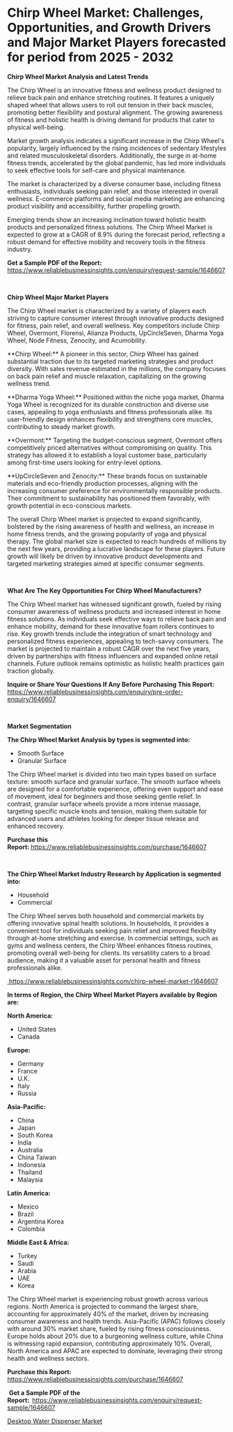 <p><h1>Chirp Wheel Market: Challenges, Opportunities, and Growth Drivers and Major Market Players forecasted for period from 2025 - 2032</h1></p><p><strong>Chirp Wheel Market Analysis and Latest Trends</strong></p>
<p><p>The Chirp Wheel is an innovative fitness and wellness product designed to relieve back pain and enhance stretching routines. It features a uniquely shaped wheel that allows users to roll out tension in their back muscles, promoting better flexibility and postural alignment. The growing awareness of fitness and holistic health is driving demand for products that cater to physical well-being.</p><p>Market growth analysis indicates a significant increase in the Chirp Wheel's popularity, largely influenced by the rising incidences of sedentary lifestyles and related musculoskeletal disorders. Additionally, the surge in at-home fitness trends, accelerated by the global pandemic, has led more individuals to seek effective tools for self-care and physical maintenance. </p><p>The market is characterized by a diverse consumer base, including fitness enthusiasts, individuals seeking pain relief, and those interested in overall wellness. E-commerce platforms and social media marketing are enhancing product visibility and accessibility, further propelling growth.</p><p>Emerging trends show an increasing inclination toward holistic health products and personalized fitness solutions. The Chirp Wheel Market is expected to grow at a CAGR of 8.9% during the forecast period, reflecting a robust demand for effective mobility and recovery tools in the fitness industry.</p></p>
<p><strong>Get a Sample PDF of the Report:&nbsp;</strong> <a href="https://www.reliablebusinessinsights.com/enquiry/request-sample/1646607?utm_campaign=2286&utm_medium=2&utm_source=Github&utm_content=ia&utm_term=09022025&utm_id=chirp-wheel">https://www.reliablebusinessinsights.com/enquiry/request-sample/1646607</a></p>
<p>&nbsp;</p>
<p><strong>Chirp Wheel Major Market Players</strong></p>
<p><p>The Chirp Wheel market is characterized by a variety of players each striving to capture consumer interest through innovative products designed for fitness, pain relief, and overall wellness. Key competitors include Chirp Wheel, Overmont, Florensi, Alianza Products, UpCircleSeven, Dharma Yoga Wheel, Node Fitness, Zenocity, and Acumobility.</p><p>**Chirp Wheel:** A pioneer in this sector, Chirp Wheel has gained substantial traction due to its targeted marketing strategies and product diversity. With sales revenue estimated in the millions, the company focuses on back pain relief and muscle relaxation, capitalizing on the growing wellness trend.</p><p>**Dharma Yoga Wheel:** Positioned within the niche yoga market, Dharma Yoga Wheel is recognized for its durable construction and diverse use cases, appealing to yoga enthusiasts and fitness professionals alike. Its user-friendly design enhances flexibility and strengthens core muscles, contributing to steady market growth.</p><p>**Overmont:** Targeting the budget-conscious segment, Overmont offers competitively priced alternatives without compromising on quality. This strategy has allowed it to establish a loyal customer base, particularly among first-time users looking for entry-level options.</p><p>**UpCircleSeven and Zenocity:** These brands focus on sustainable materials and eco-friendly production processes, aligning with the increasing consumer preference for environmentally responsible products. Their commitment to sustainability has positioned them favorably, with growth potential in eco-conscious markets.</p><p>The overall Chirp Wheel market is projected to expand significantly, bolstered by the rising awareness of health and wellness, an increase in home fitness trends, and the growing popularity of yoga and physical therapy. The global market size is expected to reach hundreds of millions by the next few years, providing a lucrative landscape for these players. Future growth will likely be driven by innovative product developments and targeted marketing strategies aimed at specific consumer segments.</p></p>
<p>&nbsp;</p>
<p><strong>What Are The Key Opportunities For Chirp Wheel Manufacturers?</strong></p>
<p><p>The Chirp Wheel market has witnessed significant growth, fueled by rising consumer awareness of wellness products and increased interest in home fitness solutions. As individuals seek effective ways to relieve back pain and enhance mobility, demand for these innovative foam rollers continues to rise. Key growth trends include the integration of smart technology and personalized fitness experiences, appealing to tech-savvy consumers. The market is projected to maintain a robust CAGR over the next five years, driven by partnerships with fitness influencers and expanded online retail channels. Future outlook remains optimistic as holistic health practices gain traction globally.</p></p>
<p><strong>Inquire or Share Your Questions If Any Before Purchasing This Report:</strong> <a href="https://www.reliablebusinessinsights.com/enquiry/pre-order-enquiry/1646607?utm_campaign=2286&utm_medium=2&utm_source=Github&utm_content=ia&utm_term=09022025&utm_id=chirp-wheel">https://www.reliablebusinessinsights.com/enquiry/pre-order-enquiry/1646607</a></p>
<p>&nbsp;</p>
<p><strong>Market Segmentation</strong></p>
<p><strong>The Chirp Wheel Market Analysis by types is segmented into:</strong></p>
<p><ul><li>Smooth Surface</li><li>Granular Surface</li></ul></p>
<p><p>The Chirp Wheel market is divided into two main types based on surface texture: smooth surface and granular surface. The smooth surface wheels are designed for a comfortable experience, offering even support and ease of movement, ideal for beginners and those seeking gentle relief. In contrast, granular surface wheels provide a more intense massage, targeting specific muscle knots and tension, making them suitable for advanced users and athletes looking for deeper tissue release and enhanced recovery.</p></p>
<p><strong>Purchase this Report:&nbsp;</strong><a href="https://www.reliablebusinessinsights.com/purchase/1646607?utm_campaign=2286&utm_medium=2&utm_source=Github&utm_content=ia&utm_term=09022025&utm_id=chirp-wheel">https://www.reliablebusinessinsights.com/purchase/1646607</a></p>
<p>&nbsp;</p>
<p><strong>The Chirp Wheel Market Industry Research by Application is segmented into:</strong></p>
<p><ul><li>Household</li><li>Commercial</li></ul></p>
<p><p>The Chirp Wheel serves both household and commercial markets by offering innovative spinal health solutions. In households, it provides a convenient tool for individuals seeking pain relief and improved flexibility through at-home stretching and exercise. In commercial settings, such as gyms and wellness centers, the Chirp Wheel enhances fitness routines, promoting overall well-being for clients. Its versatility caters to a broad audience, making it a valuable asset for personal health and fitness professionals alike.</p></p>
<p><a href="https://www.reliablebusinessinsights.com/chirp-wheel-market-r1646607?utm_campaign=2286&utm_medium=2&utm_source=Github&utm_content=ia&utm_term=09022025&utm_id=chirp-wheel">&nbsp;https://www.reliablebusinessinsights.com/chirp-wheel-market-r1646607</a></p>
<p><strong>In terms of Region, the Chirp Wheel Market Players available by Region are:</strong></p>
<p>
    <p> <strong> North America: </strong>
        <ul>
            <li>United States</li>
            <li>Canada</li>
        </ul>
        </p> 
    <p> <strong> Europe: </strong>
        <ul>
            <li>Germany</li>
            <li>France</li>
            <li>U.K.</li>
            <li>Italy</li>
            <li>Russia</li>
        </ul>
        </p> 
    <p> <strong> Asia-Pacific: </strong>
        <ul>
            <li>China</li>
            <li>Japan</li>
            <li>South Korea</li>
            <li>India</li>
            <li>Australia</li>
            <li>China Taiwan</li>
            <li>Indonesia</li>
            <li>Thailand</li>
            <li>Malaysia</li>
        </ul>
        </p> 
    <p> <strong> Latin America: </strong>
        <ul>
            <li>Mexico</li>
            <li>Brazil</li>
            <li>Argentina Korea</li>
            <li>Colombia</li>
        </ul>
        </p> 
    <p> <strong> Middle East & Africa: </strong>
        <ul>
            <li>Turkey</li>
            <li>Saudi</li>
            <li>Arabia</li>
            <li>UAE</li>
            <li>Korea</li>
        </ul>
    </p>
    </p>
<p><p>The Chirp Wheel market is experiencing robust growth across various regions. North America is projected to command the largest share, accounting for approximately 40% of the market, driven by increasing consumer awareness and health trends. Asia-Pacific (APAC) follows closely with around 30% market share, fueled by rising fitness consciousness. Europe holds about 20% due to a burgeoning wellness culture, while China is witnessing rapid expansion, contributing approximately 10%. Overall, North America and APAC are expected to dominate, leveraging their strong health and wellness sectors.</p></p>
<p><strong>Purchase this Report: </strong><a href="https://www.reliablebusinessinsights.com/purchase/1646607?utm_campaign=2286&utm_medium=2&utm_source=Github&utm_content=ia&utm_term=09022025&utm_id=chirp-wheel">https://www.reliablebusinessinsights.com/purchase/1646607</a></p>
<p>&nbsp;<strong>Get a Sample PDF of the Report:&nbsp;&nbsp;</strong><a href="https://www.reliablebusinessinsights.com/enquiry/request-sample/1646607?utm_campaign=2286&utm_medium=2&utm_source=Github&utm_content=ia&utm_term=09022025&utm_id=chirp-wheel">https://www.reliablebusinessinsights.com/enquiry/request-sample/1646607</a></p>
<p><strong></strong></p>
<p><p><a href="https://github.com/triattwood9919/Market-Research-Report-List-1/blob/main/desktop-water-dispenser-market.md?utm_campaign=2286&utm_medium=2&utm_source=Github&utm_content=ia&utm_term=09022025&utm_id=chirp-wheel">Desktop Water Dispenser Market</a></p></p>